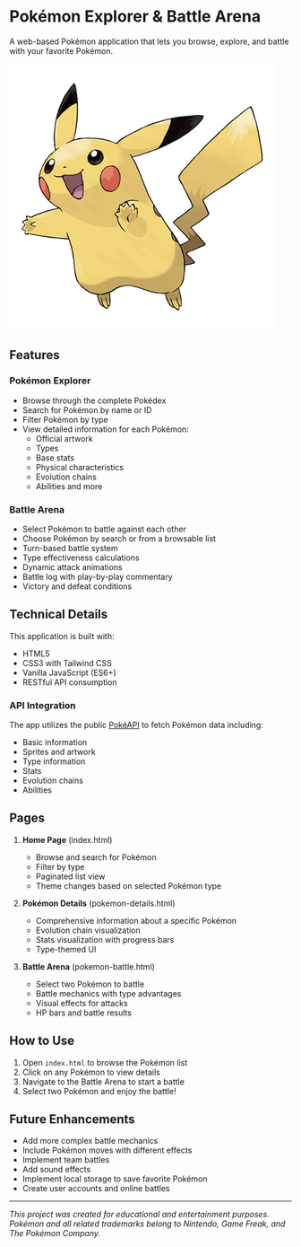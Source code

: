 # Pokémon Explorer & Battle Arena

A web-based Pokémon application that lets you browse, explore, and battle with your favorite Pokémon.

![Pokemon Banner](https://raw.githubusercontent.com/PokeAPI/sprites/master/sprites/pokemon/other/official-artwork/25.png)

## Features

### Pokémon Explorer
- Browse through the complete Pokédex
- Search for Pokémon by name or ID
- Filter Pokémon by type
- View detailed information for each Pokémon:
  - Official artwork
  - Types
  - Base stats
  - Physical characteristics
  - Evolution chains
  - Abilities and more

### Battle Arena
- Select Pokémon to battle against each other
- Choose Pokémon by search or from a browsable list
- Turn-based battle system
- Type effectiveness calculations
- Dynamic attack animations
- Battle log with play-by-play commentary
- Victory and defeat conditions

## Technical Details

This application is built with:
- HTML5
- CSS3 with Tailwind CSS
- Vanilla JavaScript (ES6+)
- RESTful API consumption

### API Integration
The app utilizes the public [PokéAPI](https://pokeapi.co/) to fetch Pokémon data including:
- Basic information
- Sprites and artwork
- Type information
- Stats
- Evolution chains
- Abilities

## Pages

1. **Home Page** (index.html)
   - Browse and search for Pokémon
   - Filter by type
   - Paginated list view
   - Theme changes based on selected Pokémon type

2. **Pokémon Details** (pokemon-details.html)
   - Comprehensive information about a specific Pokémon
   - Evolution chain visualization
   - Stats visualization with progress bars
   - Type-themed UI

3. **Battle Arena** (pokemon-battle.html)
   - Select two Pokémon to battle
   - Battle mechanics with type advantages
   - Visual effects for attacks
   - HP bars and battle results

## How to Use

1. Open `index.html` to browse the Pokémon list
2. Click on any Pokémon to view details
3. Navigate to the Battle Arena to start a battle
4. Select two Pokémon and enjoy the battle!

## Future Enhancements

- Add more complex battle mechanics
- Include Pokémon moves with different effects
- Implement team battles
- Add sound effects
- Implement local storage to save favorite Pokémon
- Create user accounts and online battles

---

*This project was created for educational and entertainment purposes. Pokémon and all related trademarks belong to Nintendo, Game Freak, and The Pokémon Company.*